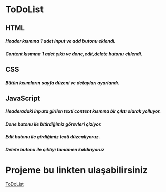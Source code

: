 # ToDoList
## HTML
##### Header kısmına 1 adet input ve add butonu eklendi.
##### Content kısmına 1 adet çıktı ve done,edit,delete butonu eklendi.

## CSS
##### Bütün kısımların sayfa düzeni ve detayları ayarlandı.

## JavaScript
##### Headeradaki inputa girilen texti content kısmına bir çıktı olarak yolluyor.
##### Done butonu ile bitirdiğimiz görevleri çiziyor.
##### Edit butonu ile girdiğimiz texti düzenliyoruz.
##### Delete butonu ile çıktıyı tamamen kaldırıyoruz

#       Projeme bu linkten ulaşabilirsiniz
[ToDoList](https://alpayozer.github.io/ToDoList)
